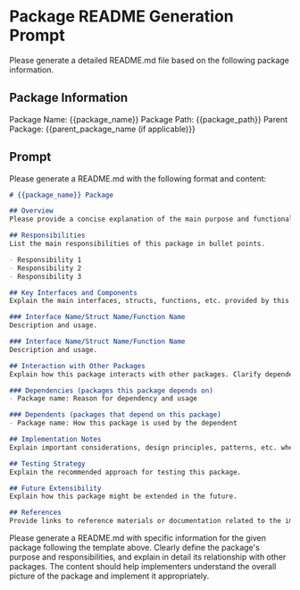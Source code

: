 # Package README Generation Prompt

Please generate a detailed README.md file based on the following package information.

## Package Information
Package Name: {{package_name}}
Package Path: {{package_path}}
Parent Package: {{parent_package_name (if applicable)}}

## Prompt

Please generate a README.md with the following format and content:

```markdown
# {{package_name}} Package

## Overview
Please provide a concise explanation of the main purpose and functionality of this package. Clarify why this package exists and its role within the overall system.

## Responsibilities
List the main responsibilities of this package in bullet points.

- Responsibility 1
- Responsibility 2
- Responsibility 3

## Key Interfaces and Components
Explain the main interfaces, structs, functions, etc. provided by this package.

### Interface Name/Struct Name/Function Name
Description and usage.

### Interface Name/Struct Name/Function Name
Description and usage.

## Interaction with Other Packages
Explain how this package interacts with other packages. Clarify dependencies and call relationships.

### Dependencies (packages this package depends on)
- Package name: Reason for dependency and usage

### Dependents (packages that depend on this package)
- Package name: How this package is used by the dependent

## Implementation Notes
Explain important considerations, design principles, patterns, etc. when implementing this package.

## Testing Strategy
Explain the recommended approach for testing this package.

## Future Extensibility
Explain how this package might be extended in the future.

## References
Provide links to reference materials or documentation related to the implementation of this package.
```

Please generate a README.md with specific information for the given package following the template above. Clearly define the package's purpose and responsibilities, and explain in detail its relationship with other packages. The content should help implementers understand the overall picture of the package and implement it appropriately.
